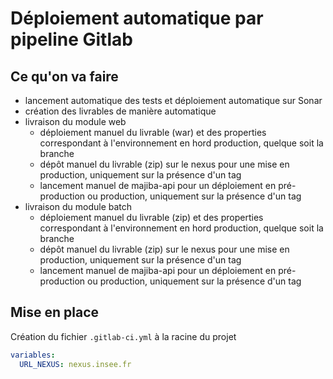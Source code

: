 # Déploiement automatique par pipeline Gitlab

## Ce qu'on va faire

- lancement automatique des tests et déploiement automatique sur Sonar
- création des livrables de manière automatique
- livraison du module web
  - déploiement manuel du livrable (war) et des properties correspondant à l'environnement en hord production, quelque soit la branche
  - dépôt manuel du livrable (zip) sur le nexus pour une mise en production, uniquement sur la présence d'un tag
  - lancement manuel de majiba-api pour un déploiement en pré-production ou production, uniquement sur la présence d'un tag
- livraison du module batch
  - déploiement manuel du livrable (zip) et des properties correspondant à l'environnement en hord production, quelque soit la branche
  - dépôt manuel du livrable (zip) sur le nexus pour une mise en production, uniquement sur la présence d'un tag
  - lancement manuel de majiba-api pour un déploiement en pré-production ou production, uniquement sur la présence d'un tag

## Mise en place

Création du fichier `.gitlab-ci.yml` à la racine du projet

```yml
variables:
  URL_NEXUS: nexus.insee.fr
```